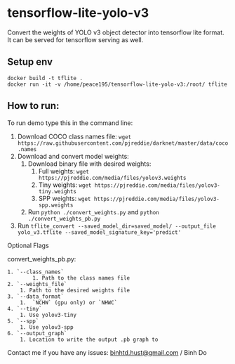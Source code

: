 # tensorflow-lite-yolo-v3

Convert the weights of YOLO v3 object detector into tensorflow lite format. It can be served for tensorflow serving as well.

## Setup env
    docker build -t tflite .
    docker run -it -v /home/peace195/tensorflow-lite-yolo-v3:/root/ tflite
    
## How to run:
To run demo type this in the command line:

1. Download COCO class names file: `wget https://raw.githubusercontent.com/pjreddie/darknet/master/data/coco.names`
2. Download and convert model weights:    
    1. Download binary file with desired weights: 
        1. Full weights: `wget https://pjreddie.com/media/files/yolov3.weights`
        1. Tiny weights: `wget https://pjreddie.com/media/files/yolov3-tiny.weights` 
        1. SPP weights: `wget https://pjreddie.com/media/files/yolov3-spp.weights` 
    2. Run `python ./convert_weights.py` and `python ./convert_weights_pb.py`        
3. Run `tflite_convert --saved_model_dir=saved_model/ --output_file yolo_v3.tflite --saved_model_signature_key='predict'`


Optional Flags

convert_weights_pb.py:

    1. `--class_names`
            1. Path to the class names file
    2. `--weights_file`
        1. Path to the desired weights file    
    3. `--data_format`
        1.  `NCHW` (gpu only) or `NHWC`
    4. `--tiny`
        1. Use yolov3-tiny
    5. `--spp`
        1. Use yolov3-spp
    6. `--output_graph`
        1. Location to write the output .pb graph to
        
Contact me if you have any issues: binhtd.hust@gmail.com / Binh Do